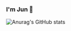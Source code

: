 ### I'm Jun 👋

![Anurag's GitHub stats](https://github-readme-stats.vercel.app/api?username=jungabriel556&show_icons=true&theme=dracula)
